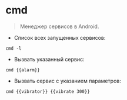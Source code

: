 # cmd

> Менеджер сервисов в Android.

- Список всех запущенных сервисов:

`cmd -l`

- Вызвать указанный сервис:

`cmd {{alarm}}`

- Вызвать сервис с указанием параметров:

`cmd {{vibrator}} {{vibrate 300}}`
